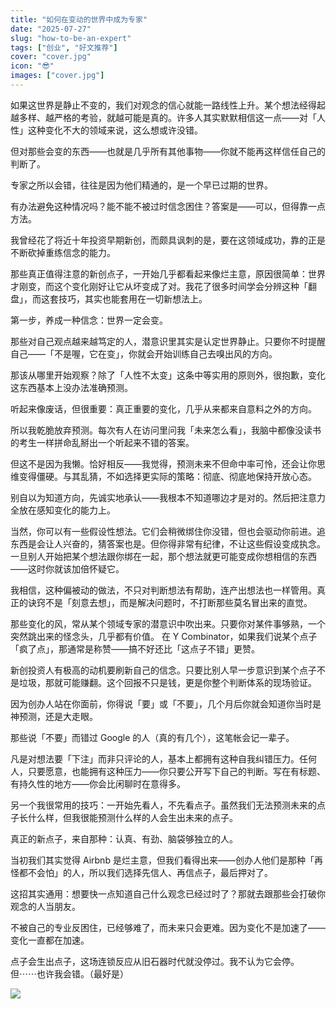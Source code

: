 ```yaml
---
title: "如何在变动的世界中成为专家"
date: "2025-07-27"
slug: "how-to-be-an-expert"
tags: ["创业", "好文推荐"]
cover: "cover.jpg"
icon: "😎"
images: ["cover.jpg"]
---
```

如果这世界是静止不变的，我们对观念的信心就能一路线性上升。某个想法经得起越多样、越严格的考验，就越可能是真的。许多人其实默默相信这一点——对「人性」这种变化不大的领域来说，这么想或许没错。



但对那些会变的东西——也就是几乎所有其他事物——你就不能再这样信任自己的判断了。



专家之所以会错，往往是因为他们精通的，是一个早已过期的世界。



有办法避免这种情况吗？能不能不被过时信念困住？答案是——可以，但得靠一点方法。



我曾经花了将近十年投资早期新创，而颇具讽刺的是，要在这领域成功，靠的正是不断砍掉重练信念的能力。



那些真正值得注意的新创点子，一开始几乎都看起来像烂主意，原因很简单：世界才刚变，而这个变化刚好让它从坏变成了对。我花了很多时间学会分辨这种「翻盘」，而这套技巧，其实也能套用在一切新想法上。



第一步，养成一种信念：世界一定会变。



那些对自己观点越来越笃定的人，潜意识里其实是认定世界静止。只要你不时提醒自己——「不是喔，它在变」，你就会开始训练自己去嗅出风的方向。



那该从哪里开始观察？除了「人性不太变」这条中等实用的原则外，很抱歉，变化这东西基本上没办法准确预测。



听起来像废话，但很重要：真正重要的变化，几乎从来都来自意料之外的方向。



所以我乾脆放弃预测。每次有人在访问里问我「未来怎么看」，我脑中都像没读书的考生一样拼命乱掰出一个听起来不错的答案。



但这不是因为我懒。恰好相反——我觉得，预测未来不但命中率可怜，还会让你思维变得僵硬。与其乱猜，不如选择更实际的策略：彻底、彻底地保持开放心态。



别自以为知道方向，先诚实地承认——我根本不知道哪边才是对的。然后把注意力全放在感知变化的能力上。



当然，你可以有一些假设性想法。它们会稍微绑住你没错，但也会驱动你前进。追东西是会让人兴奋的，猜答案也是。但你得非常有纪律，不让这些假设变成执念。
一旦别人开始把某个想法跟你绑在一起，那个想法就更可能变成你想相信的东西——这时你就该加倍怀疑它。



我相信，这种偏被动的做法，不只对判断想法有帮助，连产出想法也一样管用。真正的诀窍不是「刻意去想」，而是解决问题时，不打断那些莫名冒出来的直觉。



那些变化的风，常从某个领域专家的潜意识中吹出来。只要你对某件事够熟，一个突然跳出来的怪念头，几乎都有价值。
在 Y Combinator，如果我们说某个点子「疯了点」，那通常是称赞——搞不好还比「这点子不错」更赞。



新创投资人有极高的动机要刷新自己的信念。只要比别人早一步意识到某个点子不是垃圾，那就可能赚翻。这个回报不只是钱，更是你整个判断体系的现场验证。



因为创办人站在你面前，你得说「要」或「不要」，几个月后你就会知道你当时是神预测，还是大走眼。



那些说「不要」而错过 Google 的人（真的有几个），这笔帐会记一辈子。



凡是对想法要「下注」而非只评论的人，基本上都拥有这种自我纠错压力。任何人，只要愿意，也能拥有这种压力——你只要公开写下自己的判断。写在有标题、有持久性的地方——你会比闲聊时在意得多。



另一个我很常用的技巧：一开始先看人，不先看点子。虽然我们无法预测未来的点子长什么样，但我很能预测什么样的人会生出未来的点子。



真正的新点子，来自那种：认真、有劲、脑袋够独立的人。



当初我们其实觉得 Airbnb 是烂主意，但我们看得出来——创办人他们是那种「再怪都不会怕」的人，所以我们选择先信人、再信点子，最后押对了。



这招其实通用：想要快一点知道自己什么观念已经过时了？那就去跟那些会打破你观念的人当朋友。



不被自己的专业反困住，已经够难了，而未来只会更难。因为变化不是加速了——变化一直都在加速。



点子会生出点子，这场连锁反应从旧石器时代就没停过。我不认为它会停。
但⋯⋯也许我会错。（最好是）




![](https://prod-files-secure.s3.us-west-2.amazonaws.com/112d0858-5090-4d34-a606-b75eb8d65fd2/46476355-9cf3-4e99-9b7a-3531bc426380/1000202064.png?X-Amz-Algorithm=AWS4-HMAC-SHA256&X-Amz-Content-Sha256=UNSIGNED-PAYLOAD&X-Amz-Credential=ASIAZI2LB46652HTFUDF%2F20250806%2Fus-west-2%2Fs3%2Faws4_request&X-Amz-Date=20250806T011141Z&X-Amz-Expires=3600&X-Amz-Security-Token=IQoJb3JpZ2luX2VjEDAaCXVzLXdlc3QtMiJGMEQCIB%2BOnfJgF8ZEInJ9E9dwF9jHqwMUpXGNL9NtrO62cTQtAiBZDNLcIFArwTLAjEOtOcwXGjPsbTQ80QTA%2FmO0aHpNwyr%2FAwhpEAAaDDYzNzQyMzE4MzgwNSIMNijxG4JRoXSwxxUSKtwDcbVmyaUqQEp5WtzAynVc7Zq%2Fvz%2FzOjyU%2Bh7oE4nyo%2BlXBnfqlGu1WJ7uqlVpETtClu%2F4yZsZO2atFaghM9f0ZMt35Eo1TvDE9Y8zh7r%2BishAiSVulQ1UWeWGO%2FT9qNiF6HRIxLmwMwlCMYXw%2FpNcbzGjyC2vTvk23MDHJdQ5X8QrfCju5iFqwfDbSsASbs%2FtgMQ4CBTJtYKYO29rbHjO8ts%2F2GroAGOuAoJ9V6wXZ32RmSY3Vykay%2BPSwRel5VO8r6J5U7AejKVdlFDhsmlrqOQ%2FvJj9PPlmztVXk7giuTJjhuPyHyW6ma%2BVpRI7ZODz%2Br1GGbIED0%2FvSoD8%2BjFO%2Fz0N8IOD7Ty%2FodYo0WH68VMqgdYaIt1rh%2BG%2BTVue7EIaEgcx5UmKRSdexRWiSwFVmDZS5ubUI8k%2Fe16gpfq8YVKZAvT1wFhJigOuGJM%2B0DURW6YFORAM9N%2BdC%2B8NKKemy64i5z9nQi66oQgD4RZOki%2FRlEIrumDv1DA%2FWBKwtgKsiW8j4R24wpuR%2BTwivHEIeIFHIxoGP%2Fs6tiS0pWDV5dpQWxfkG%2FUvk9ZNtIP7tnvSIwQ8M9Tig9%2Fo05TxMS3oulXUlW3%2FHlBz52WzmFLcls2dgPJLEtAX6wRoDjQw2bfKxAY6pgH9XfrvvkcWkqptIlha3%2BHSOg3nd0xamommEOg%2BA9h1nVLtDalyYKBKCzkLkAJH7iwRkewpyefzhaiEqAvL%2BPvrOBKEnoJm7kQHoFcn%2F0lF5DOYae56qADRy6BR3zZZknrN8OFSXtRJ7Y6RjPJAS4WBwGPIDbUmC8slAiq%2BJm5WAlfTSasLpzWRFTZAIoyHtH3cezjFkJJcGfGrPk%2BPEhSzV8dg2Xbj&X-Amz-Signature=2ba64de1a86cc95af707e1590ee5dc8ccfc2a110942b4f50fa4b4d32c2bcb7d7&X-Amz-SignedHeaders=host&x-amz-checksum-mode=ENABLED&x-id=GetObject)

